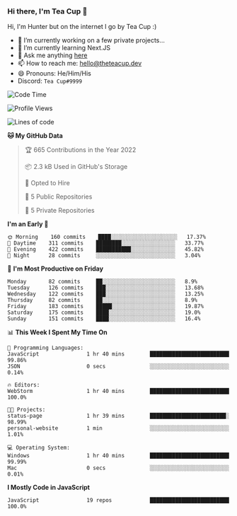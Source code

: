 ### Hi there, I'm Tea Cup 👋 

Hi, I'm Hunter but on the internet I go by Tea Cup :)

- 🔭 I’m currently working on a few private projects...
- 🌱 I’m currently learning Next.JS
- 💬 Ask me anything [here](https://github.com/TheTeaCup/TheTeaCup/issues)
- 📫 How to reach me: [hello@theteacup.dev](mailto:hello@theteacup.dev)
- 😄 Pronouns: He/Him/His
- Discord: `Tea Cup#9999`

<!--START_SECTION:waka-->
![Code Time](http://img.shields.io/badge/Code%20Time-183%20hrs%2040%20mins-blue)

![Profile Views](http://img.shields.io/badge/Profile%20Views-83-blue)

![Lines of code](https://img.shields.io/badge/From%20Hello%20World%20I%27ve%20Written-70%20Thousand%20lines%20of%20code-blue)

**🐱 My GitHub Data** 

> 🏆 665 Contributions in the Year 2022
 > 
> 📦 2.3 kB Used in GitHub's Storage 
 > 
> 💼 Opted to Hire
 > 
> 📜 5 Public Repositories 
 > 
> 🔑 5 Private Repositories  
 > 
**I'm an Early 🐤** 

```text
🌞 Morning    160 commits    ████░░░░░░░░░░░░░░░░░░░░░   17.37% 
🌆 Daytime    311 commits    ████████░░░░░░░░░░░░░░░░░   33.77% 
🌃 Evening    422 commits    ███████████░░░░░░░░░░░░░░   45.82% 
🌙 Night      28 commits     ░░░░░░░░░░░░░░░░░░░░░░░░░   3.04%

```
📅 **I'm Most Productive on Friday** 

```text
Monday       82 commits     ██░░░░░░░░░░░░░░░░░░░░░░░   8.9% 
Tuesday      126 commits    ███░░░░░░░░░░░░░░░░░░░░░░   13.68% 
Wednesday    122 commits    ███░░░░░░░░░░░░░░░░░░░░░░   13.25% 
Thursday     82 commits     ██░░░░░░░░░░░░░░░░░░░░░░░   8.9% 
Friday       183 commits    █████░░░░░░░░░░░░░░░░░░░░   19.87% 
Saturday     175 commits    ████░░░░░░░░░░░░░░░░░░░░░   19.0% 
Sunday       151 commits    ████░░░░░░░░░░░░░░░░░░░░░   16.4%

```


📊 **This Week I Spent My Time On** 

```text
💬 Programming Languages: 
JavaScript               1 hr 40 mins        █████████████████████████   99.86% 
JSON                     0 secs              ░░░░░░░░░░░░░░░░░░░░░░░░░   0.14%

🔥 Editors: 
WebStorm                 1 hr 40 mins        █████████████████████████   100.0%

🐱‍💻 Projects: 
status-page              1 hr 39 mins        ████████████████████████░   98.99% 
personal-website         1 min               ░░░░░░░░░░░░░░░░░░░░░░░░░   1.01%

💻 Operating System: 
Windows                  1 hr 40 mins        █████████████████████████   99.99% 
Mac                      0 secs              ░░░░░░░░░░░░░░░░░░░░░░░░░   0.01%

```

**I Mostly Code in JavaScript** 

```text
JavaScript               19 repos            █████████████████████████   100.0%

```



<!--END_SECTION:waka-->
